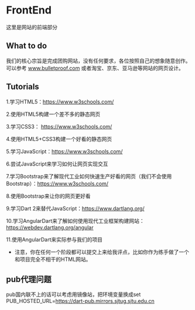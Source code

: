 # FrontEnd
这里是网站的前端部分

## What to do

我们的核心宗旨是完成团购网站，没有任何要求，各位按照自己的想象随意创作。可以参考 www.bulletproof.com 或者淘宝、京东、亚马逊等网站的网页设计。

## Tutorials

1.学习HTML5：https://www.w3schools.com/

2.使用HTML5构建一个差不多的静态网页

3.学习CSS3： https://www.w3schools.com/

4.使用HTML5+CSS3构建一个好看的静态网页

5.学习JavaScript：https://www.w3schools.com/

6.尝试JavaScript来学习如何让网页实现交互

7.学习Bootstrap来了解现代工业如何快速生产好看的网页（我们不会使用Bootstrap）：https://www.w3schools.com/

8.使用Bootstrap来让你的网页更好看

9.学习Dart 2来替代JavaScript：https://www.dartlang.org/

10.学习AngularDart来了解如何使用现代工业框架构建网站：https://webdev.dartlang.org/angular

11.使用AngularDart来实际参与我们的项目

* 注意，你在任何一个阶段都可以提交上来给我评点，比如你作为练手做了一个和项目完全不相干的HTML网站。

## pub代理问题

pub国内联不上的话可以考虑用镜像站，把环境变量换成set PUB_HOSTED_URL=https://dart-pub.mirrors.sjtug.sjtu.edu.cn
